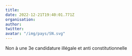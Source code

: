 ```yaml
---
title: 
date: 2022-12-21T19:40:01.771Z
organisation: 
author: 
twitter: 
avatar: "/img/pays/SN.svg"
---
```


Non à une 3e candidature illégale et anti constitutionnelle